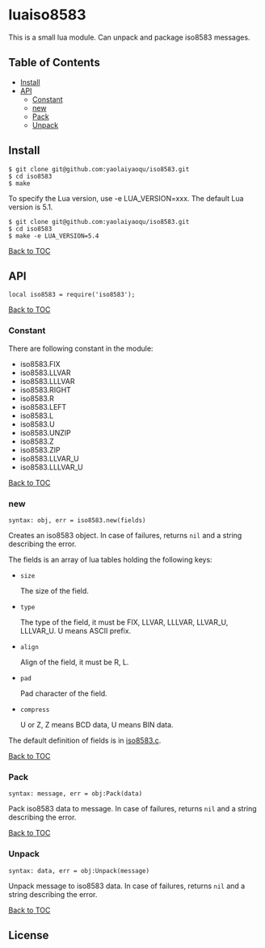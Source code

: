 # luaiso8583

This is a small lua module. Can unpack and package iso8583 messages.

## Table of Contents

* [Install](#install)
* [API](#api)
    * [Constant](#constant)
    * [new](#new)
    * [Pack](#pack)
    * [Unpack](#unpack)

## Install

```
$ git clone git@github.com:yaolaiyaoqu/iso8583.git
$ cd iso8583
$ make
```

To specify the Lua version, use -e LUA_VERSION=xxx. The default Lua version is 5.1.

```
$ git clone git@github.com:yaolaiyaoqu/iso8583.git
$ cd iso8583
$ make -e LUA_VERSION=5.4
```

[Back to TOC](#table-of-contents)

## API

`local iso8583 = require('iso8583');`

[Back to TOC](#table-of-contents)

### Constant

There are following constant in the module:

* iso8583.FIX
* iso8583.LLVAR
* iso8583.LLLVAR
* iso8583.RIGHT
* iso8583.R
* iso8583.LEFT
* iso8583.L
* iso8583.U
* iso8583.UNZIP
* iso8583.Z
* iso8583.ZIP
* iso8583.LLVAR_U
* iso8583.LLLVAR_U

[Back to TOC](#table-of-contents)

### new

`syntax: obj, err = iso8583.new(fields)`

Creates an iso8583 object. In case of failures, returns `nil` and a string describing the error.

The fields is an array of lua tables holding the following keys:

* `size`

    The size of the field.

* `type`

    The type of the field, it must be FIX, LLVAR, LLLVAR, LLVAR_U, LLLVAR_U. U means ASCII prefix.

* `align`

    Align of the field, it must be R, L.

* `pad`

    Pad character of the field.

* `compress`

    U or Z, Z means BCD data, U means BIN data.

The default definition of fields is in [iso8583.c](iso8583.c#L57).

[Back to TOC](#table-of-contents)

### Pack

`syntax: message, err = obj:Pack(data)`

Pack iso8583 data to message. In case of failures, returns `nil` and a string describing the error.

[Back to TOC](#table-of-contents)

### Unpack

`syntax: data, err = obj:Unpack(message)`

Unpack message to iso8583 data. In case of failures, returns `nil` and a string describing the error.

[Back to TOC](#table-of-contents)

## License

